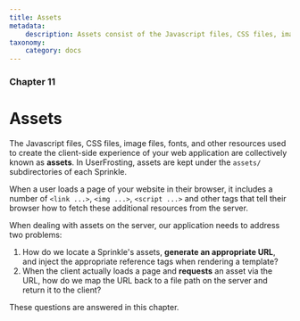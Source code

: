 ```yaml
---
title: Assets
metadata:
    description: Assets consist of the Javascript files, CSS files, image files, fonts, and other resources used to create the client-side experience of your web application.  UserFrosting provides a framework for loading these resources easily and efficiently.
taxonomy:
    category: docs
---
```


### Chapter 11

# Assets

The Javascript files, CSS files, image files, fonts, and other resources used to create the client-side experience of your web application are collectively known as **assets**.  In UserFrosting, assets are kept under the `assets/` subdirectories of each Sprinkle.

When a user loads a page of your website in their browser, it includes a number of `<link ...>`, `<img ...>`, `<script ...>` and other tags that tell their browser how to fetch these additional resources from the server.

When dealing with assets on the server, our application needs to address two problems:

1. How do we locate a Sprinkle's assets, **generate an appropriate URL**, and inject the appropriate reference tags when rendering a template?
2. When the client actually loads a page and **requests** an asset via the URL, how do we map the URL back to a file path on the server and return it to the client?

These questions are answered in this chapter.
